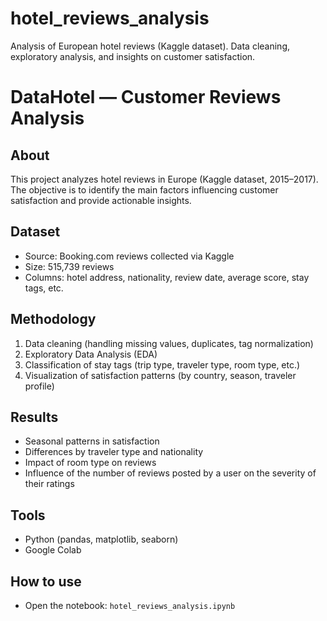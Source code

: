 # hotel_reviews_analysis
Analysis of European hotel reviews (Kaggle dataset). Data cleaning, exploratory analysis, and insights on customer satisfaction.

# DataHotel — Customer Reviews Analysis

## About
This project analyzes hotel reviews in Europe (Kaggle dataset, 2015–2017).  
The objective is to identify the main factors influencing customer satisfaction and provide actionable insights.

## Dataset
- Source: Booking.com reviews collected via Kaggle  
- Size: 515,739 reviews  
- Columns: hotel address, nationality, review date, average score, stay tags, etc.

## Methodology
1. Data cleaning (handling missing values, duplicates, tag normalization)  
2. Exploratory Data Analysis (EDA)  
3. Classification of stay tags (trip type, traveler type, room type, etc.)  
4. Visualization of satisfaction patterns (by country, season, traveler profile)

## Results
- Seasonal patterns in satisfaction  
- Differences by traveler type and nationality  
- Impact of room type on reviews  
- Influence of the number of reviews posted by a user on the severity of their ratings

## Tools
- Python (pandas, matplotlib, seaborn)  
- Google Colab

## How to use
- Open the notebook: `hotel_reviews_analysis.ipynb`
